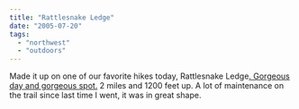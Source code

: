 ```yaml
---
title: "Rattlesnake Ledge"
date: "2005-07-20"
tags: 
  - "northwest"
  - "outdoors"
---
```


Made it up on one of our favorite hikes today, Rattlesnake Ledge[. Gorgeous day and gorgeous spot.](http://www.theludwigs.com/images/Hiking/rattlesnakeledge-0705.JPG) 2 miles and 1200 feet up. A lot of maintenance on the trail since last time I went, it was in great shape.
